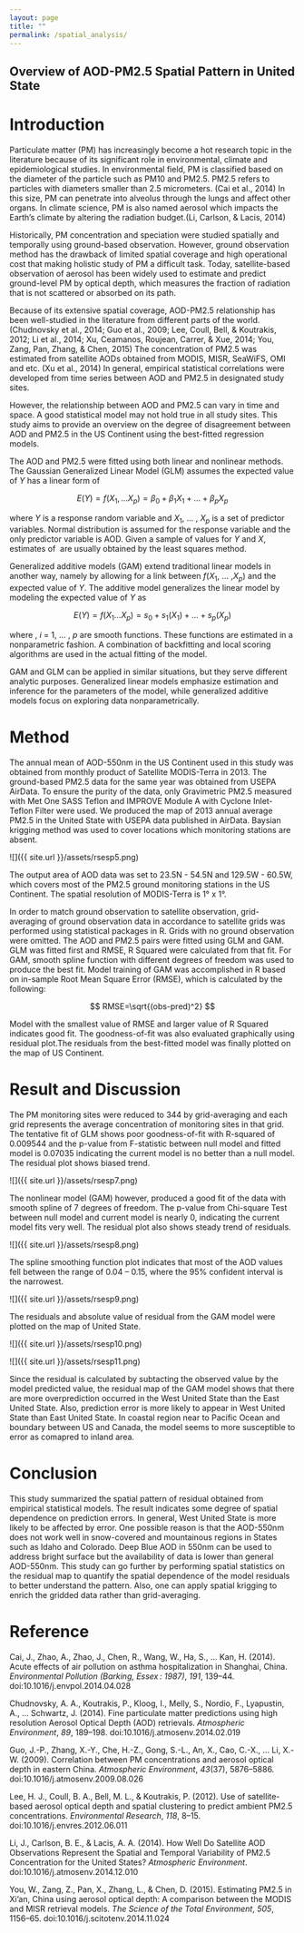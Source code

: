 ```yaml
---
layout: page
title: ""
permalink: /spatial_analysis/
---
```


Overview of AOD-PM2.5 Spatial Pattern in United State
-----------------------------------------------------

Introduction
============

Particulate matter (PM) has increasingly become a hot research topic in the literature because of its significant role in environmental, climate and epidemiological studies. In environmental field, PM is classified based on the diameter of the particle such as PM10 and PM2.5. PM2.5 refers to particles with diameters smaller than 2.5 micrometers. (Cai et al., 2014) In this size, PM can penetrate into alveolus through the lungs and affect other organs. In climate science, PM is also named aerosol which impacts the Earth’s climate by altering the radiation budget.(Li, Carlson, & Lacis, 2014)

Historically, PM concentration and speciation were studied spatially and temporally using ground-based observation. However, ground observation method has the drawback of limited spatial coverage and high operational cost that making holistic study of PM a difficult task. Today, satellite-based observation of aerosol has been widely used to estimate and predict ground-level PM by optical depth, which measures the fraction of radiation that is not scattered or absorbed on its path.

Because of its extensive spatial coverage, AOD-PM2.5 relationship has been well-studied in the literature from different parts of the world. (Chudnovsky et al., 2014; Guo et al., 2009; Lee, Coull, Bell, & Koutrakis, 2012; Li et al., 2014; Xu, Ceamanos, Roujean, Carrer, & Xue, 2014; You, Zang, Pan, Zhang, & Chen, 2015) The concentration of PM2.5 was estimated from satellite AODs obtained from MODIS, MISR, SeaWiFS, OMI and etc. (Xu et al., 2014) In general, empirical statistical correlations were developed from time series between AOD and PM2.5 in designated study sites.

However, the relationship between AOD and PM2.5 can vary in time and space. A good statistical model may not hold true in all study sites. This study aims to provide an overview on the degree of disagreement between AOD and PM2.5 in the US Continent using the best-fitted regression models.

The AOD and PM2.5 were fitted using both linear and nonlinear methods. The Gaussian Generalized Linear Model (GLM) assumes the expected value of *Y* has a linear form of

$$ E(Y)=f(X_1,...X_p)=\beta_0+\beta_1 X_1+...+\beta_p X_p $$

where *Y* is a response random variable and *X*<sub>1</sub>, ... , *X<sub>p</sub>* is a set of predictor variables. Normal distribution is assumed for the response variable and the only predictor variable is AOD. Given a sample of values for *Y* and *X*, estimates of  are usually obtained by the least squares method.

Generalized additive models (GAM) extend traditional linear models in another way, namely by allowing for a link between *f*(*X*<sub>1</sub>, ... ,*X<sub>p</sub>*) and the expected value of *Y*. The additive model generalizes the linear model by modeling the expected value of *Y* as

$$ E(Y)=f(X_1...X_p)=s_0+s_1(X_1)+...+s_p(X_p) $$

where , *i* = 1, ... , *p* are smooth functions. These functions are estimated in a nonparametric fashion. A combination of backfitting and local scoring algorithms are used in the actual fitting of the model.

GAM and GLM can be applied in similar situations, but they serve different analytic purposes. Generalized linear models emphasize estimation and inference for the parameters of the model, while generalized additive models focus on exploring data nonparametrically.

Method
======

The annual mean of AOD-550nm in the US Continent used in this study was obtained from monthly product of Satellite MODIS-Terra in 2013. The ground-based PM2.5 data for the same year was obtained from USEPA AirData. To ensure the purity of the data, only Gravimetric PM2.5 measured with Met One SASS Teflon and IMPROVE Module A with Cyclone Inlet-Teflon Filter were used. We produced the map of 2013 annual average PM2.5 in the United State with USEPA data published in AirData. Baysian krigging method was used to cover locations which monitoring stations are absent.

![]({{ site.url }}/assets/rsesp5.png)

The output area of AOD data was set to 23.5N - 54.5N and 129.5W - 60.5W, which covers most of the PM2.5 ground monitoring stations in the US Continent. The spatial resolution of MODIS-Terra is 1° x 1°.

In order to match ground observation to satellite observation, grid-averaging of ground observation data in accordance to satellite grids was performed using statistical packages in R. Grids with no ground observation were omitted. The AOD and PM2.5 pairs were fitted using GLM and GAM. GLM was fitted first and RMSE, R Squared were calculated from that fit. For GAM, smooth spline function with different degrees of freedom was used to produce the best fit. Model training of GAM was accomplished in R based on in-sample Root Mean Square Error (RMSE), which is calculated by the following:

$$ RMSE=\sqrt{(obs-pred)^2} $$

Model with the smallest value of RMSE and larger value of R Squared indicates good fit. The goodness-of-fit was also evaluated graphically using residual plot.The residuals from the best-fitted model was finally plotted on the map of US Continent.

Result and Discussion
=====================

The PM monitoring sites were reduced to 344 by grid-averaging and each grid represents the average concentration of monitoring sites in that grid. The tentative fit of GLM shows poor goodness-of-fit with R-squared of 0.009544 and the p-value from F-statistic between null model and fitted model is 0.07035 indicating the current model is no better than a null model. The residual plot shows biased trend.

![]({{ site.url }}/assets/rsesp7.png)

The nonlinear model (GAM) however, produced a good fit of the data with smooth spline of 7 degrees of freedom. The p-value from Chi-square Test between null model and current model is nearly 0, indicating the current model fits very well. The residual plot also shows steady trend of residuals.

![]({{ site.url }}/assets/rsesp8.png)

The spline smoothing function plot indicates that most of the AOD values fell between the range of 0.04 – 0.15, where the 95% confident interval is the narrowest.

![]({{ site.url }}/assets/rsesp9.png)

The residuals and absolute value of residual from the GAM model were plotted on the map of United State.

![]({{ site.url }}/assets/rsesp10.png)

![]({{ site.url }}/assets/rsesp11.png)

Since the residual is calculated by subtacting the observed value by the model predicted value, the residual map of the GAM model shows that there are more overprediction occurred in the West United State than the East United State. Also, prediction error is more likely to appear in West United State than East United State. In coastal region near to Pacific Ocean and boundary between US and Canada, the model seems to more susceptible to error as comapred to inland area.

Conclusion
==========

This study summarized the spatial pattern of residual obtained from empirical statistical models. The result indicates some degree of spatial dependence on prediction errors. In general, West United State is more likely to be affected by error. One possible reason is that the AOD-550nm does not work well in snow-covered and mountainous regions in States such as Idaho and Colorado. Deep Blue AOD in 550nm can be used to address bright surface but the availability of data is lower than general AOD-550nm. This study can go further by performing spatial statistics on the residual map to quantify the spatial dependence of the model residuals to better understand the pattern. Also, one can apply spatial krigging to enrich the gridded data rather than grid-averaging.

Reference
=========

Cai, J., Zhao, A., Zhao, J., Chen, R., Wang, W., Ha, S., … Kan, H. (2014). Acute effects of air pollution on asthma hospitalization in Shanghai, China. *Environmental Pollution (Barking, Essex : 1987)*, *191*, 139–44. doi:10.1016/j.envpol.2014.04.028

Chudnovsky, A. A., Koutrakis, P., Kloog, I., Melly, S., Nordio, F., Lyapustin, A., … Schwartz, J. (2014). Fine particulate matter predictions using high resolution Aerosol Optical Depth (AOD) retrievals. *Atmospheric Environment*, *89*, 189–198. doi:10.1016/j.atmosenv.2014.02.019

Guo, J.-P., Zhang, X.-Y., Che, H.-Z., Gong, S.-L., An, X., Cao, C.-X., … Li, X.-W. (2009). Correlation between PM concentrations and aerosol optical depth in eastern China. *Atmospheric Environment*, *43*(37), 5876–5886. doi:10.1016/j.atmosenv.2009.08.026

Lee, H. J., Coull, B. A., Bell, M. L., & Koutrakis, P. (2012). Use of satellite-based aerosol optical depth and spatial clustering to predict ambient PM2.5 concentrations. *Environmental Research*, *118*, 8–15. doi:10.1016/j.envres.2012.06.011

Li, J., Carlson, B. E., & Lacis, A. A. (2014). How Well Do Satellite AOD Observations Represent the Spatial and Temporal Variability of PM2.5 Concentration for the United States? *Atmospheric Environment*. doi:10.1016/j.atmosenv.2014.12.010

You, W., Zang, Z., Pan, X., Zhang, L., & Chen, D. (2015). Estimating PM2.5 in Xi’an, China using aerosol optical depth: A comparison between the MODIS and MISR retrieval models. *The Science of the Total Environment*, *505*, 1156–65. doi:10.1016/j.scitotenv.2014.11.024
